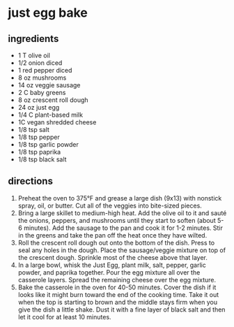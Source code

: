 # just egg bake

## ingredients

- 1 T olive oil
- 1/2 onion diced
- 1 red pepper diced
- 8 oz mushrooms
- 14 oz veggie sausage
- 2 C baby greens
- 8 oz crescent roll dough
- 24 oz just egg
- 1/4 C plant-based milk
- 1C vegan shredded cheese
- 1/8 tsp salt
- 1/8 tsp pepper
- 1/8 tsp garlic powder
- 1/8 tsp paprika
- 1/8 tsp black salt

## directions

1. Preheat the oven to 375°F and grease a large dish (9x13) with nonstick spray, oil, or butter. Cut all of the veggies into bite-sized pieces.
2.  Bring a large skillet to medium-high heat. Add the olive oil to it and sauté the onions, peppers, and mushrooms until they start to soften (about 5-6 minutes). Add the sausage to the pan and cook it for 1-2 minutes. Stir in the greens and take the pan off the heat once they have wilted.
3.  Roll the crescent roll dough out onto the bottom of the dish. Press to seal any holes in the dough. Place the sausage/veggie mixture on top of the crescent dough. Sprinkle most of the cheese above that layer.
4.  In a large bowl, whisk the Just Egg, plant milk, salt, pepper, garlic powder, and paprika together. Pour the egg mixture all over the casserole layers. Spread the remaining cheese over the egg mixture.
5.  Bake the casserole in the oven for 40-50 minutes. Cover the dish if it looks like it might burn toward the end of the cooking time. Take it out when the top is starting to brown and the middle stays firm when you give the dish a little shake. Dust it with a fine layer of black salt and then let it cool for at least 10 minutes.
